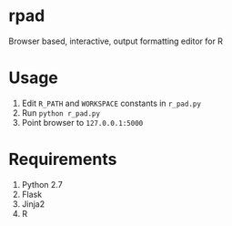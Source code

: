 rpad
====

Browser based, interactive, output formatting editor for R

Usage
=====

1. Edit `R_PATH` and `WORKSPACE` constants in `r_pad.py`
2. Run `python r_pad.py`
3. Point browser to `127.0.0.1:5000`

Requirements
============

1. Python 2.7
2. Flask
3. Jinja2
4. R
